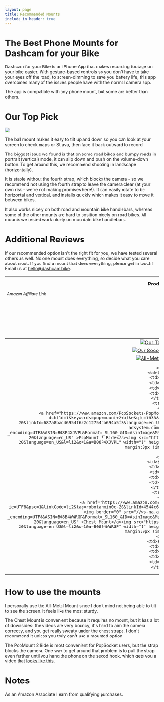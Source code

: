 ```yaml
---
layout: page
title: Recommended Mounts
include_in_header: true
---
```


# The Best Phone Mounts for Dashcam for your Bike
Dashcam for your Bike is an iPhone App that makes recording footage on your bike easier.
With gesture-based controls so you don't have to take your eyes off the road, to screen-dimming to save you battery life, this app overcomes many of the issues people have with the normal camera app.

The app is compatible with any phone mount, but some are better than others.

# Our Top Pick

<a href="https://www.amazon.com/gp/product/B079Z1CH9B/ref=as_li_ss_il?ie=UTF8&psc=1&linkCode=li3&tag=robotarmin0c-20&linkId=d3b488df028cb3f0f7c5f76378b37deb&language=en_US" target="_blank"><img border="0" src="//ws-na.amazon-adsystem.com/widgets/q?_encoding=UTF8&ASIN=B079Z1CH9B&Format=_SL250_&ID=AsinImage&MarketPlace=US&ServiceVersion=20070822&WS=1&tag=robotarmin0c-20&language=en_US" ></a><img src="https://ir-na.amazon-adsystem.com/e/ir?t=robotarmin0c-20&language=en_US&l=li3&o=1&a=B079Z1CH9B" width="1" height="1" border="0" alt="" style="border:none !important; margin:0px !important;" />

The ball mount makes it easy to tilt up and down so you can look at your screen to check maps or Strava, then face it back outward to record.

The biggest issue we found is that on some road bikes and bumpy roads in portrait (vertical) mode, it can slip down and push on the volume-down button.
To get around this, we recommend shooting in landscape (horizontally).

It is stable without the fourth strap, which blocks the camera - so we recommend not using the fourth strap to leave the camera clear (at your own risk - we're not making promises here!).
It can easily rotate to be horizontal and vertical, and installs quickly which makes it easy to move it between bikes.

It also works nicely on both road and mountain bike handlebars, whereas some of the other mounts are hard to position nicely on road bikes.
All mounts we tested work nicely on mountain bike handlebars.


# Additional Reviews

If our recommended option isn't the right fit for you, we have tested several others as well.
No one mount does everything, so decide what you care about most.
If you find a mount that does everything, please get in touch! Email us at hello@dashcam.bike.

<table style="text-align:center">
    <colgroup>
    <col width="25%" />
    <col width="15%" />
    <col width="15%" />
    <col width="15%" />
    <col width="15%" />
    <col width="15%" />
    </colgroup>
  <thead>
    <tr class="header">
        <th>Product</th>
        <th>Cost</th>
        <th>Tilts</th>
        <th>Strap-free</th>
        <th>Slip-free</th>
        <th>Popsocket?</th>
    </tr>
    <tr style="text-align: left; font-size: .8em; font-style: italic; vertical-align: top">
        <td>Amazon Affiliate Link</td>
        <td>Approximate cost, as of October 2020</td>
        <td>Swivels to let you look at your phone, then face it forward again</td>
        <td>Straps can partially block the camera</td>
        <td>If it slips, it might accidentally push the volume down button</td>
        <td>Is it compatible with a Popsocket?</td>
    </tr>
  </thead>
  <tbody>
    <tr>
        <td>
            <a href="https://www.amazon.com/gp/product/B079Z1CH9B/ref=as_li_ss_il?ie=UTF8&psc=1&linkCode=li2&tag=robotarmin0c-20&linkId=0d6c505ada2eb40ca9dfab1d2ce5417a&language=en_US" target="_blank"><img border="0" src="//ws-na.amazon-adsystem.com/widgets/q?_encoding=UTF8&ASIN=B079Z1CH9B&Format=_SL160_&ID=AsinImage&MarketPlace=US&ServiceVersion=20070822&WS=1&tag=robotarmin0c-20&language=en_US" >Our Top Pick</a><img src="https://ir-na.amazon-adsystem.com/e/ir?t=robotarmin0c-20&language=en_US&l=li2&o=1&a=B079Z1CH9B" width="1" height="1" border="0" alt="" style="border:none !important; margin:0px !important;" />
        </td>
        <td>$15</td>
        <td>✅</td>
        <td>✅</td>
        <td>❌</td>
        <td>✅</td>
    </tr>
    <tr>
        <td>
            <a href="https://www.amazon.com/visnfa-Adjustable-Universal-Accessories-Smartphones/dp/B08TWMZFR8/ref=as_li_ss_il?pd_rd_w=kzQ1l&pf_rd_p=eb19c5b7-e15e-4646-8a38-bda700402de6&pf_rd_r=6EYMBHBWZVW24GQWWEYY&pd_rd_r=5118b3e4-0d36-416a-8c41-8a02c7c0418a&pd_rd_wg=iuvZV&pd_rd_i=B08TWMZFR8&psc=1&linkCode=li2&tag=robotarmin0c-20&linkId=1cf4b86caeeaf81d0505d572fa8bb8d4&language=en_US" target="_blank"><img border="0" src="//ws-na.amazon-adsystem.com/widgets/q?_encoding=UTF8&ASIN=B08TWMZFR8&Format=_SL160_&ID=AsinImage&MarketPlace=US&ServiceVersion=20070822&WS=1&tag=robotarmin0c-20&language=en_US" >Our Second Choice</a><img src="https://ir-na.amazon-adsystem.com/e/ir?t=robotarmin0c-20&language=en_US&l=li2&o=1&a=B08TWMZFR8" width="1" height="1" border="0" alt="" style="border:none !important; margin:0px !important;" />
        </td>
        <td>$13</td>
        <td>✅</td>
        <td>✅</td>
        <td>✅</td>
        <td>❌</td>
    </tr>
    <tr>
        <td>
            <a href="https://www.amazon.com/GUB-Motorcycle-Aluminum-Rotation-Adjustable/dp/B07GKT8FBZ/ref=as_li_ss_il?_encoding=UTF8&pd_rd_w=WExxg&pf_rd_p=8b894231-4b84-44da-9446-c27cf0e8abc2&pf_rd_r=7S1SWGQFBXTEPWW6EA5G&pd_rd_r=138ae756-baa5-4b60-8632-c877df877f25&pd_rd_wg=ay0Gv&ref_=nav_youraccount_switchacct&linkCode=li2&tag=robotarmin0c-20&linkId=5b70f71a6ec74f1b2eb5f659cf6b5e1d&language=en_US" target="_blank"><img border="0" src="//ws-na.amazon-adsystem.com/widgets/q?_encoding=UTF8&ASIN=B07GKT8FBZ&Format=_SL160_&ID=AsinImage&MarketPlace=US&ServiceVersion=20070822&WS=1&tag=robotarmin0c-20&language=en_US" >All-Metal Mount</a><img src="https://ir-na.amazon-adsystem.com/e/ir?t=robotarmin0c-20&language=en_US&l=li2&o=1&a=B07GKT8FBZ" width="1" height="1" border="0" alt="" style="border:none !important; margin:0px !important;" />
            
        </td>
        <td>$20</td>
        <td>❌</td>
        <td>✅</td>
        <td>✅</td>
        <td>❌</td>
    </tr>
    <tr>
        <td>
            <a href="https://www.amazon.com/PopSockets-PopMount-Ride-Scooter-Bicycle/dp/B08P4XJVPL/ref=as_li_ss_il?dchild=1&keywords=pop+mount+2+bike&qid=1633807572&sr=8-1&linkCode=li2&tag=robotarmin0c-20&linkId=687a8bac46954f6a2c12754cb694a5f3&language=en_US" target="_blank"><img border="0" src="//ws-na.amazon-adsystem.com/widgets/q?_encoding=UTF8&ASIN=B08P4XJVPL&Format=_SL160_&ID=AsinImage&MarketPlace=US&ServiceVersion=20070822&WS=1&tag=robotarmin0c-20&language=en_US" >PopMount 2 Ride</a><img src="https://ir-na.amazon-adsystem.com/e/ir?t=robotarmin0c-20&language=en_US&l=li2&o=1&a=B08P4XJVPL" width="1" height="1" border="0" alt="" style="border:none !important; margin:0px !important;" />
            
        </td>
        <td>$25</td>
        <td>✅</td>
        <td>❌</td>
        <td>✅</td>
        <td>✅</td>
    </tr>
    <tr>
        <td>
            <a href="https://www.amazon.com/gp/product/B08B4WWRGP/ref=as_li_ss_il?ie=UTF8&psc=1&linkCode=li2&tag=robotarmin0c-20&linkId=4544c6f053d7b0f7926a6612be5e168f&language=en_US" target="_blank"><img border="0" src="//ws-na.amazon-adsystem.com/widgets/q?_encoding=UTF8&ASIN=B08B4WWRGP&Format=_SL160_&ID=AsinImage&MarketPlace=US&ServiceVersion=20070822&WS=1&tag=robotarmin0c-20&language=en_US" >Chest Mount</a><img src="https://ir-na.amazon-adsystem.com/e/ir?t=robotarmin0c-20&language=en_US&l=li2&o=1&a=B08B4WWRGP" width="1" height="1" border="0" alt="" style="border:none !important; margin:0px !important;" />
        </td>
        <td>$15</td>
        <td>❌</td>
        <td>✅</td>
        <td>✅</td>
        <td>✅</td>
    </tr>
  </tbody>
</table>

# How to use the mounts

I personally use the All-Metal Mount since I don't mind not being able to tilt to see the screen. It feels like the most sturdy.

The Chest Mount is convenient because it requires no mount, but it has a lot of downsides: the videos are very bouncy, it's hard to aim the camera correctly, and you get really sweaty under the chest straps. I don't recommend it unless you truly can't use a mounted option.

The PopMount 2 Ride is most convenient for PopSocket users, but the strap blocks the camera. One way to get around that problem is to pull the strap even further until you hang the phone on the secod hook, which gets you a video that [looks like this](https://twitter.com/DashcamBike/status/1448636353948880900?s=20).


# Notes
As an Amazon Associate I earn from qualifying purchases.
